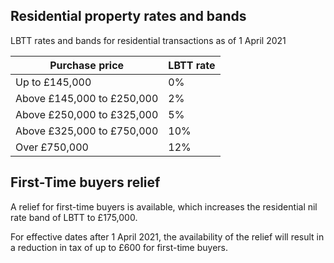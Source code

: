 ## Residential property rates and bands
LBTT rates and bands for residential transactions as of 1 April 2021

 |Purchase price	| LBTT rate |
 |----------------|---------|
 |Up to £145,000	| 0%|
 |Above £145,000 to £250,000	| 2%|
 |Above £250,000 to £325,000	| 5%|
 |Above £325,000 to £750,000	|10%|
 |Over £750,000	| 12% |


## First-Time buyers relief
A relief for first-time buyers is available, which increases the residential nil rate band of LBTT to £175,000.

For effective dates after 1 April 2021, the availability of the relief will result in a reduction in tax of up to £600 for first-time buyers.